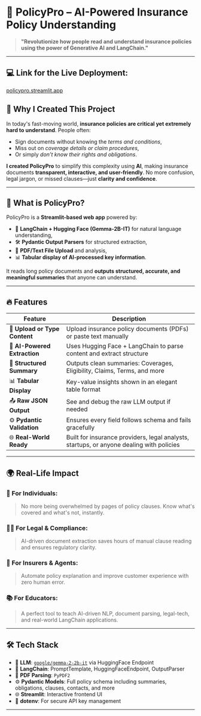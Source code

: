 # 📄 PolicyPro – AI-Powered Insurance Policy Understanding

> **"Revolutionize how people read and understand insurance policies using the power of Generative AI and LangChain."**

---

## 💻 Link for the Live Deployment:
[policypro.streamlit.app](https://policypro.streamlit.app/)

## 🚀 Why I Created This Project

In today's fast-moving world, **insurance policies are critical yet extremely hard to understand**. People often:
- Sign documents without knowing the *terms and conditions*,
- Miss out on *coverage details or claim procedures*,
- Or simply *don’t know their rights and obligations*.

**I created PolicyPro** to simplify this complexity using **AI**, making insurance documents **transparent, interactive, and user-friendly**. No more confusion, legal jargon, or missed clauses—just **clarity and confidence**.

---

## 🧠 What is PolicyPro?

PolicyPro is a **Streamlit-based web app** powered by:
- 🧠 **LangChain + Hugging Face (Gemma-2B-IT)** for natural language understanding,
- 🛠️ **Pydantic Output Parsers** for structured extraction,
- 📄 **PDF/Text File Upload** and analysis,
- 📊 **Tabular display of AI-processed key information**.

It reads long policy documents and **outputs structured, accurate, and meaningful summaries** that anyone can understand.

---

## 🔥 Features

| Feature | Description |
|--------|-------------|
| 📁 **Upload or Type Content** | Upload insurance policy documents (PDFs) or paste text manually |
| 🧠 **AI-Powered Extraction** | Uses Hugging Face + LangChain to parse content and extract structure |
| 📝 **Structured Summary** | Outputs clean summaries: Coverages, Eligibility, Claims, Terms, and more |
| 📊 **Tabular Display** | Key-value insights shown in an elegant table format |
| 📤 **Raw JSON Output** | See and debug the raw LLM output if needed |
| ⚙️ **Pydantic Validation** | Ensures every field follows schema and fails gracefully |
| 🌐 **Real-World Ready** | Built for insurance providers, legal analysts, startups, or anyone dealing with policies |

---

## 🌍 Real-Life Impact

### 🏥 For Individuals:
> No more being overwhelmed by pages of policy clauses. Know what's covered and what's not, instantly.

### 🧑‍⚖️ For Legal & Compliance:
> AI-driven document extraction saves hours of manual clause reading and ensures regulatory clarity.

### 🏢 For Insurers & Agents:
> Automate policy explanation and improve customer experience with zero human error.

### 📚 For Educators:
> A perfect tool to teach AI-driven NLP, document parsing, legal-tech, and real-world LangChain applications.

---

## 🛠 Tech Stack

- 🧠 **LLM**: [`google/gemma-2-2b-it`](https://huggingface.co/google/gemma-2-2b-it) via HuggingFace Endpoint
- 🔗 **LangChain**: PromptTemplate, HuggingFaceEndpoint, OutputParser
- 📄 **PDF Parsing**: `PyPDF2`
- ⚙️ **Pydantic Models**: Full policy schema including summaries, obligations, clauses, contacts, and more
- 🌐 **Streamlit**: Interactive frontend UI
- 🧪 **dotenv**: For secure API key management

---


